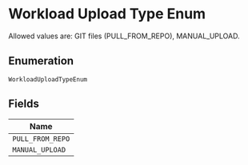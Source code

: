 
# Workload Upload Type Enum

Allowed values are: GIT files (PULL_FROM_REPO), MANUAL_UPLOAD.

## Enumeration

`WorkloadUploadTypeEnum`

## Fields

| Name |
|  --- |
| `PULL_FROM_REPO` |
| `MANUAL_UPLOAD` |

